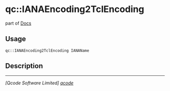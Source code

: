 qc::IANAEncoding2TclEncoding
============================

part of [Docs](../index.md)

Usage
-----
`qc::IANAEncoding2TclEncoding IANAName`

Description
-----------


----------------------------------
*[Qcode Software Limited] [qcode]*

[qcode]: http://www.qcode.co.uk "Qcode Software"
